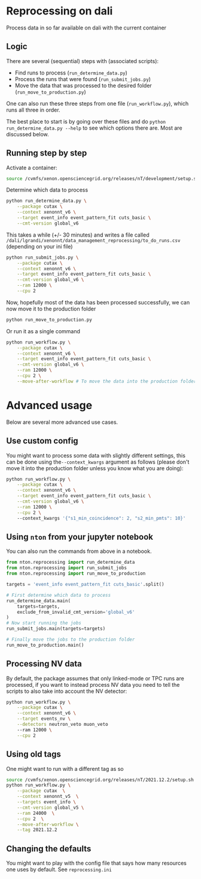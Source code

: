 # Reprocessing on dali

Process data in so far available on dali with the current container

## Logic

There are several (sequential) steps with (associated scripts):

- Find runs to process (`run_determine_data.py`)
- Process the runs that were found (`run_submit_jobs.py`)
- Move the data that was processed to the desired folder (`run_move_to_production.py`)

One can also run these three steps from one file (`run_workflow.py`), which runs all three in order.

The best place to start is by going over these files and do
`python run_determine_data.py --help` to see which options there are. Most are discussed below.

## Running step by step

Activate a container:

```bash
source /cvmfs/xenon.opensciencegrid.org/releases/nT/development/setup.sh
```

Determine which data to process

```bash
python run_determine_data.py \
    --package cutax \
    --context xenonnt_v6 \
    --target event_info event_pattern_fit cuts_basic \
    --cmt-version global_v6
```

This takes a while (+/- 30 minutes) and writes a file
called `/dali/lgrandi/xenonnt/data_management_reprocessing/to_do_runs.csv` (depending on your ini
file)

```bash
python run_submit_jobs.py \
    --package cutax \
    --context xenonnt_v6 \
    --target event_info event_pattern_fit cuts_basic \
    --cmt-version global_v6 \
    --ram 12000 \
    --cpu 2
```

Now, hopefully most of the data has been processed successfully, we can now move it to the
production folder

```bash
python run_move_to_production.py
```

Or run it as a single command

```bash
python run_workflow.py \
    --package cutax \
    --context xenonnt_v6 \
    --target event_info event_pattern_fit cuts_basic \
    --cmt-version global_v6 \
    --ram 12000 \
    --cpu 2 \
    --move-after-workflow # To move the data into the production folder
```

# Advanced usage

Below are several more advanced use cases.

## Use custom config

You might want to process some data with slightly different settings, this can be done using
the`--context_kwargs` argument as follows
(please don't move it into the production folder unless you know what you are doing):

```bash
python run_workflow.py \
    --package cutax \
    --context xenonnt_v6 \
    --target event_info event_pattern_fit cuts_basic \
    --cmt-version global_v6 \
    --ram 12000 \
    --cpu 2 \ 
    --context_kwargs '{"s1_min_coincidence": 2, "s2_min_pmts": 10}'
```

## Using `nton` from your jupyter notebook

You can also run the commands from above in a notebook.

```python
from nton.reprocessing import run_determine_data
from nton.reprocessing import run_submit_jobs
from nton.reprocessing import run_move_to_production

targets = 'event_info event_pattern_fit cuts_basic'.split()

# First determine which data to process
run_determine_data.main(
    targets=targets,
    exclude_from_invalid_cmt_version='global_v6'
)
# Now start running the jobs
run_submit_jobs.main(targets=targets)

# Finally move the jobs to the production folder
run_move_to_production.main()
```

## Processing NV data

By default, the package assumes that only linked-mode or TPC runs are processed, if you want to
instead process NV data you need to tell the scripts to also take into account the NV detector:

```bash
python run_workflow.py \
    --package cutax \
    --context xenonnt_v6 \
    --target events_nv \
    --detectors neutron_veto muon_veto
    --ram 12000 \
    --cpu 2
```

## Using old tags
One might want to run with a different tag as so
```bash
source /cvmfs/xenon.opensciencegrid.org/releases/nT/2021.12.2/setup.sh
python run_workflow.py \
    --package cutax  \
    --context xenonnt_v5  \
    --targets event_info \
    --cmt-version global_v5 \
    --ram 24000  \
    --cpu 2  \
    --move-after-workflow \
    --tag 2021.12.2
```

## Changing the defaults

You might want to play with the config file that says how many resources one uses by default.
See `reprocessing.ini`
